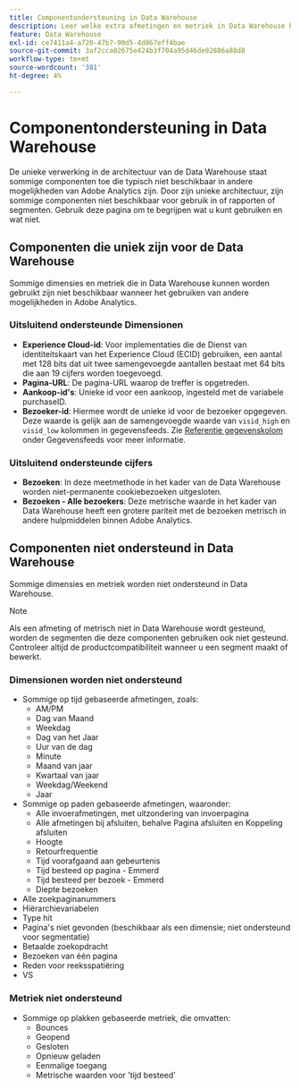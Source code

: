 ```yaml
---
title: Componentondersteuning in Data Warehouse
description: Leer welke extra afmetingen en metriek in Data Warehouse beschikbaar zijn en wat niet wordt gesteund.
feature: Data Warehouse
exl-id: ce7411a4-a720-47b7-90d5-4d867eff4bae
source-git-commit: 3af2cca02675e424b3f704a95d46de92886a88d8
workflow-type: tm+mt
source-wordcount: '381'
ht-degree: 4%

---
```


# Componentondersteuning in Data Warehouse

De unieke verwerking in de architectuur van de Data Warehouse staat sommige componenten toe die typisch niet beschikbaar in andere mogelijkheden van Adobe Analytics zijn. Door zijn unieke architectuur, zijn sommige componenten niet beschikbaar voor gebruik in of rapporten of segmenten. Gebruik deze pagina om te begrijpen wat u kunt gebruiken en wat niet.

## Componenten die uniek zijn voor de Data Warehouse

Sommige dimensies en metriek die in Data Warehouse kunnen worden gebruikt zijn niet beschikbaar wanneer het gebruiken van andere mogelijkheden in Adobe Analytics.

### Uitsluitend ondersteunde Dimensionen

* **Experience Cloud-id**: Voor implementaties die de Dienst van identiteitskaart van het Experience Cloud (ECID) gebruiken, een aantal met 128 bits dat uit twee samengevoegde aantallen bestaat met 64 bits die aan 19 cijfers worden toegevoegd.
* **Pagina-URL**: De pagina-URL waarop de treffer is opgetreden.
* **Aankoop-id&#39;s**: Unieke id voor een aankoop, ingesteld met de variabele purchaseID.
* **Bezoeker-id**: Hiermee wordt de unieke id voor de bezoeker opgegeven. Deze waarde is gelijk aan de samengevoegde waarde van `visid_high` en `visid_low` kolommen in gegevensfeeds. Zie [Referentie gegevenskolom](../analytics-data-feed/c-df-contents/datafeeds-reference.md) onder Gegevensfeeds voor meer informatie.

### Uitsluitend ondersteunde cijfers

* **Bezoeken**: In deze meetmethode in het kader van de Data Warehouse worden niet-permanente cookiebezoeken uitgesloten.
* **Bezoeken - Alle bezoekers**: Deze metrische waarde in het kader van Data Warehouse heeft een grotere pariteit met de bezoeken metrisch in andere hulpmiddelen binnen Adobe Analytics.

## Componenten niet ondersteund in Data Warehouse

Sommige dimensies en metriek worden niet ondersteund in Data Warehouse.

>[!NOTE]
>
>Als een afmeting of metrisch niet in Data Warehouse wordt gesteund, worden de segmenten die deze componenten gebruiken ook niet gesteund. Controleer altijd de productcompatibiliteit wanneer u een segment maakt of bewerkt.

### Dimensionen worden niet ondersteund

* Sommige op tijd gebaseerde afmetingen, zoals:
   * AM/PM
   * Dag van Maand
   * Weekdag
   * Dag van het Jaar
   * Uur van de dag
   * Minute
   * Maand van jaar
   * Kwartaal van jaar
   * Weekdag/Weekend
   * Jaar
* Sommige op paden gebaseerde afmetingen, waaronder:
   * Alle invoerafmetingen, met uitzondering van invoerpagina
   * Alle afmetingen bij afsluiten, behalve Pagina afsluiten en Koppeling afsluiten
   * Hoogte
   * Retourfrequentie
   * Tijd voorafgaand aan gebeurtenis
   * Tijd besteed op pagina - Emmerd
   * Tijd besteed per bezoek - Emmerd
   * Diepte bezoeken
* Alle zoekpaginanummers
* Hiërarchievariabelen
* Type hit
* Pagina&#39;s niet gevonden (beschikbaar als een dimensie; niet ondersteund voor segmentatie)
* Betaalde zoekopdracht
* Bezoeken van één pagina
* Reden voor reeksspatiëring
* VS

### Metriek niet ondersteund

* Sommige op plakken gebaseerde metriek, die omvatten:
   * Bounces
   * Geopend
   * Gesloten
   * Opnieuw geladen
   * Eenmalige toegang
   * Metrische waarden voor &#39;tijd besteed&#39;
